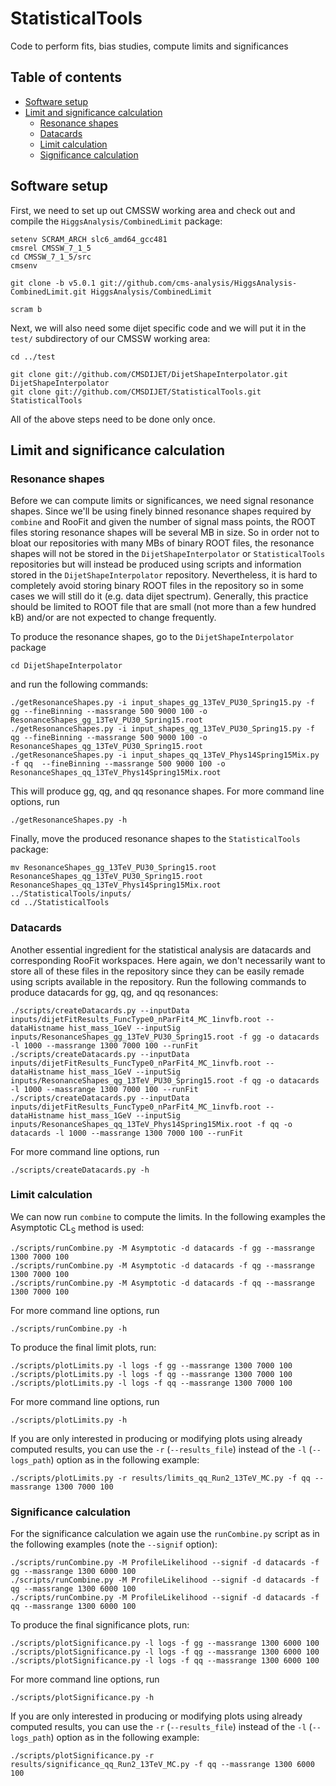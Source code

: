 # StatisticalTools

Code to perform fits, bias studies, compute limits and significances

## Table of contents

* [Software setup](#software-setup)
* [Limit and significance calculation](#limit-and-significance-calculation)
   * [Resonance shapes](#resonance-shapes)
   * [Datacards](#datacards)
   * [Limit calculation](#limit-calculation)
   * [Significance calculation](#significance-calculation)


## Software setup

First, we need to set up out CMSSW working area and check out and compile the `HiggsAnalysis/CombinedLimit` package:

```
setenv SCRAM_ARCH slc6_amd64_gcc481
cmsrel CMSSW_7_1_5
cd CMSSW_7_1_5/src
cmsenv

git clone -b v5.0.1 git://github.com/cms-analysis/HiggsAnalysis-CombinedLimit.git HiggsAnalysis/CombinedLimit

scram b
```

Next, we will also need some dijet specific code and we will put it in the `test/` subdirectory of our CMSSW working area:

```
cd ../test

git clone git://github.com/CMSDIJET/DijetShapeInterpolator.git DijetShapeInterpolator
git clone git://github.com/CMSDIJET/StatisticalTools.git StatisticalTools

```

All of the above steps need to be done only once.

## Limit and significance calculation

### Resonance shapes

Before we can compute limits or significances, we need signal resonance shapes. Since we'll be using finely binned resonance shapes required by `combine` and RooFit and given the number of signal mass points, the ROOT files storing resonance shapes will be several MB in size. So in order not to bloat our repositories with many MBs of binary ROOT files, the resonance shapes will not be stored in the `DijetShapeInterpolator` or `StatisticalTools` repositories but will instead be produced using scripts and information stored in the `DijetShapeInterpolator` repository. Nevertheless, it is hard to completely avoid storing binary ROOT files in the repository so in some cases we will still do it (e.g. data dijet spectrum). Generally, this practice should be limited to ROOT file that are small (not more than a few hundred kB) and/or are not expected to change frequently.

To produce the resonance shapes, go to the `DijetShapeInterpolator` package

```
cd DijetShapeInterpolator
```

and run the following commands:

```
./getResonanceShapes.py -i input_shapes_gg_13TeV_PU30_Spring15.py -f gg --fineBinning --massrange 500 9000 100 -o ResonanceShapes_gg_13TeV_PU30_Spring15.root
./getResonanceShapes.py -i input_shapes_qg_13TeV_PU30_Spring15.py -f qg --fineBinning --massrange 500 9000 100 -o ResonanceShapes_qg_13TeV_PU30_Spring15.root
./getResonanceShapes.py -i input_shapes_qq_13TeV_Phys14Spring15Mix.py  -f qq  --fineBinning --massrange 500 9000 100 -o ResonanceShapes_qq_13TeV_Phys14Spring15Mix.root
```

This will produce gg, qg, and qq resonance shapes. For more command line options, run

```
./getResonanceShapes.py -h
```

Finally, move the produced resonance shapes to the `StatisticalTools` package:

```
mv ResonanceShapes_gg_13TeV_PU30_Spring15.root ResonanceShapes_qg_13TeV_PU30_Spring15.root ResonanceShapes_qq_13TeV_Phys14Spring15Mix.root ../StatisticalTools/inputs/
cd ../StatisticalTools
```

### Datacards

Another essential ingredient for the statistical analysis are datacards and corresponding RooFit workspaces. Here again, we don't necessarily want to store all of these files in the repository since they can be easily remade using scripts available in the repository. Run the following commands to produce datacards for gg, qg, and qq resonances:

```
./scripts/createDatacards.py --inputData inputs/dijetFitResults_FuncType0_nParFit4_MC_1invfb.root --dataHistname hist_mass_1GeV --inputSig inputs/ResonanceShapes_gg_13TeV_PU30_Spring15.root -f gg -o datacards -l 1000 --massrange 1300 7000 100 --runFit
./scripts/createDatacards.py --inputData inputs/dijetFitResults_FuncType0_nParFit4_MC_1invfb.root --dataHistname hist_mass_1GeV --inputSig inputs/ResonanceShapes_qg_13TeV_PU30_Spring15.root -f qg -o datacards -l 1000 --massrange 1300 7000 100 --runFit
./scripts/createDatacards.py --inputData inputs/dijetFitResults_FuncType0_nParFit4_MC_1invfb.root --dataHistname hist_mass_1GeV --inputSig inputs/ResonanceShapes_qq_13TeV_Phys14Spring15Mix.root -f qq -o datacards -l 1000 --massrange 1300 7000 100 --runFit

```

For more command line options, run

```
./scripts/createDatacards.py -h
```

### Limit calculation

We can now run `combine` to compute the limits. In the following examples the Asymptotic CL<sub>S</sub> method is used:

```
./scripts/runCombine.py -M Asymptotic -d datacards -f gg --massrange 1300 7000 100
./scripts/runCombine.py -M Asymptotic -d datacards -f qg --massrange 1300 7000 100
./scripts/runCombine.py -M Asymptotic -d datacards -f qq --massrange 1300 7000 100
```

For more command line options, run

```
./scripts/runCombine.py -h
```

To produce the final limit plots, run:

```
./scripts/plotLimits.py -l logs -f gg --massrange 1300 7000 100
./scripts/plotLimits.py -l logs -f qg --massrange 1300 7000 100
./scripts/plotLimits.py -l logs -f qq --massrange 1300 7000 100
```

For more command line options, run

```
./scripts/plotLimits.py -h
```

If you are only interested in producing or modifying plots using already computed results, you can use the `-r` (`--results_file`) instead of the `-l` (`--logs_path`) option as in the following example:

```
./scripts/plotLimits.py -r results/limits_qq_Run2_13TeV_MC.py -f qq --massrange 1300 7000 100
```

### Significance calculation

For the significance calculation we again use the `runCombine.py` script as in the following examples (note the `--signif` option):

```
./scripts/runCombine.py -M ProfileLikelihood --signif -d datacards -f gg --massrange 1300 6000 100
./scripts/runCombine.py -M ProfileLikelihood --signif -d datacards -f qg --massrange 1300 6000 100
./scripts/runCombine.py -M ProfileLikelihood --signif -d datacards -f qq --massrange 1300 6000 100
```

To produce the final significance plots, run:

```
./scripts/plotSignificance.py -l logs -f gg --massrange 1300 6000 100
./scripts/plotSignificance.py -l logs -f qg --massrange 1300 6000 100
./scripts/plotSignificance.py -l logs -f qq --massrange 1300 6000 100
```

For more command line options, run

```
./scripts/plotSignificance.py -h
```

If you are only interested in producing or modifying plots using already computed results, you can use the `-r` (`--results_file`) instead of the `-l` (`--logs_path`) option as in the following example:

```
./scripts/plotSignificance.py -r results/significance_qq_Run2_13TeV_MC.py -f qq --massrange 1300 6000 100
```
